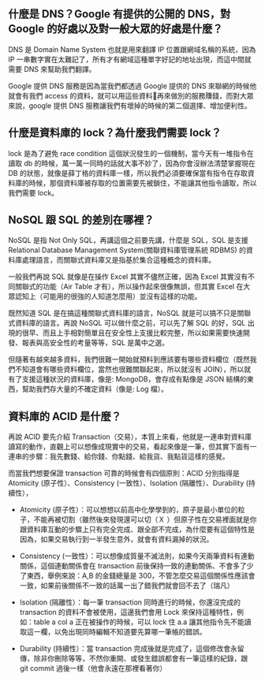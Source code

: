 ## 什麼是 DNS？Google 有提供的公開的 DNS，對 Google 的好處以及對一般大眾的好處是什麼？
DNS 是 Domain Name System 也就是用來翻譯 IP 位置跟網域名稱的系統，因為 IP 一串數字實在太難記了，所有才有網域這種單字好記的地址出現，而這中間就需要 DNS 來幫助我們翻譯。

Google 提供 DNS 服務是因為當我們都透過 Google 提供的 DNS 來聯網的時候他就會有我們 access 的資料，就可以用這些資料再來做別的服務賺錢，而對大眾來說，google 提供 DNS 服務讓我們有壞掉的時候的第二個選擇、增加便利性。

## 什麼是資料庫的 lock？為什麼我們需要 lock？

lock 是為了避免 race condition 這個狀況發生的一個機制，當今天有一堆指令在讀取 db 的時候，萬一萬一同時的話就大事不妙了，因為你會沒辦法清楚掌握現在 DB 的狀態，就像是薛丁格的資料庫一樣，所以我們必須要確保當有指令在存取資料庫的時候，那個資料庫被存取的位置需要先被鎖住，不能讓其他指令讀取，所以我們需要 lock。

## NoSQL 跟 SQL 的差別在哪裡？

NoSQL 是指 Not Only SQL，再講這個之前要先講，什麼是 SQL，SQL 是支援 Relational Database Management System(關聯資料庫管理系統 RDBMS) 的資料庫處理語言，而關聯式資料庫又是指基於集合這種概念的資料庫。

一般我們再說 SQL 就像是在操作 Excel 其實不儘然正確，因為 Excel 其實沒有不同關聯式的功能（Air Table 才有），所以操作起來很像無誤，但其實 Excel 在大眾認知上（可能用的很強的人知道怎麼用）並沒有這樣的功能。

既然知道 SQL 是在搞這種關聯式資料庫的語言，NoSQL 就是可以搞不只是關聯式資料庫的語言。再說 NoSQL 可以做什麼之前，可以先了解 SQL 的好，SQL 出現的很早、而且上手相對簡單且在安全性上支援比較完整，所以如果需要快速開發、報表與高安全性的考量等等，SQL 是萬中之選。

但隨著有越來越多資料，我們很難一開始就預料到應該要有哪些資料欄位（既然我們不知道會有哪些資料欄位，當然也很難關聯起來，所以就沒有 JOIN），所以就有了支援這種狀況的資料庫，像是: MongoDB，會存成有點像是 JSON 結構的東西，幫助我們存大量的不確定資料（像是: Log 檔）。


## 資料庫的 ACID 是什麼？

再說 ACID 要先介紹 Transaction（交易），本質上來看，他就是一連串對資料庫讀寫的動作，直觀上可以想像成現實中的交易，看起來像是一筆，但其實下面有一連串的步驟：我先數錢、給你錢、你點錢、給我貨、我點貨這樣的感覺。

而當我們想要保證 transaction 可靠的時候會有四個原則：ACID 分別指得是 Atomicity (原子性）、Consistency (一致性）、Isolation (隔離性）、Durability (持續性），

- Atomicity (原子性）：可以想想以前高中化學學到的，原子是最小單位的粒子，不能再被切割（雖然後來發現還可以切（Ｘ ）但原子性在交易裡面就是你跟資料庫互動的步驟上只有完全完成、跟全部不完成，為什麼要有這個特性是因為，如果交易執行到一半發生意外，就會有資料漏掉的狀況。

- Consistency (一致性）：可以想像成質量不滅法則，如果今天兩筆資料有連動關係，這個連動關係會在 transaction 前後保持一致的連動關係、不會多了少了東西，舉例來說：A,B 的金錢總量是 300，不管怎麼交易這個關係性應該會一致，如果前後關係不一致的話萬一出了錯我們就會回不去了（瑞凡）

- Isolation (隔離性）：每一筆 transaction 同時進行的時候，你還沒完成的 transaction 的資料不會被使用，這邊我們會用 Lock 來保持這種特性，例如：table a col a 正在被操作的時候，可以 lock 住 a.a 讓其他指令先不能讀取這一欄，以免出現同時編輯不知道要先算哪一筆帳的錯誤。

- Durability (持續性）：當 transaction 完成後就是完成了，這個修改會永留傳，除非你刪除等等，不然你重開、或發生錯誤都會有一筆這樣的紀錄，跟 git commit 過後一樣（他會永遠在那裡看著你）
